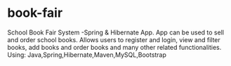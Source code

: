 # book-fair
School Book Fair System -Spring &amp; Hibernate App. App can be used to sell and order school books. Allows users to register and login, view and filter books, add books and order books and many other related functionalities.
Using:
Java,Spring,Hibernate,Maven,MySQL,Bootstrap
